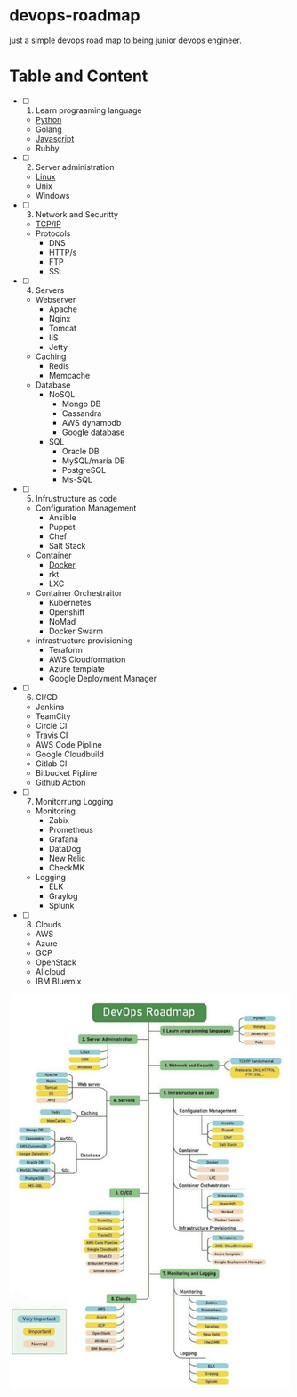 # devops-roadmap
just a simple devops road map to being junior devops engineer.

# Table and Content
- [ ] 1. Learn prograaming language 
  - [Python](docs/python/README.md)
  - Golang
  - [Javascript](docs/js/README.md)
  - Rubby
- [ ] 2. Server administration
  - [Linux](https://github.com/arsalanyavari/persian-basic-linux-tutorial)
  - Unix
  - Windows
- [ ] 3. Network and Securitty 
  - [TCP/IP](docs/TCP-IP)
  - Protocols
    - DNS
    - HTTP/s
    - FTP
    - SSL
- [ ] 4. Servers 
  - Webserver
    - Apache
    - Nginx
    - Tomcat
    - IIS
    - Jetty
  - Caching
    - Redis
    - Memcache
  - Database
    - NoSQL
      - Mongo DB
      - Cassandra
      - AWS dynamodb
      - Google database
    - SQL
      - Oracle DB
      - MySQL/maria DB
      - PostgreSQL
      - Ms-SQL
- [ ] 5. Infrustructure as code 
  - Configuration Management
    - Ansible
    - Puppet
    - Chef
    - Salt Stack
  - Container
    - [Docker](docs/docker/README.md)
    - rkt
    - LXC
  - Container Orchestraitor
    - Kubernetes
    - Openshift
    - NoMad
    - Docker Swarm
  - infrastructure provisioning
    - Teraform
    - AWS Cloudformation
    - Azure template
    - Google Deployment Manager
- [ ] 6. CI/CD
  - Jenkins
  - TeamCity
  - Circle CI
  - Travis CI
  - AWS Code Pipline
  - Google Cloudbuild
  - Gitlab CI
  - Bitbucket Pipline
  - Github Action
- [ ] 7. Monitorrung Logging 
  - Monitoring
    - Zabix
    - Prometheus
    - Grafana
    - DataDog
    - New Relic
    - CheckMK
  - Logging
    - ELK
    - Graylog
    - Splunk
- [ ] 8. Clouds 
  - AWS
  - Azure
  - GCP
  - OpenStack
  - Alicloud
  - IBM Bluemix

<img src=https://github.com/arsalanyavari/devops-roadmap/blob/main/src/images/roadmap.jpg>
